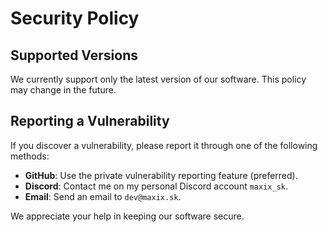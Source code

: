 # Security Policy

## Supported Versions
We currently support only the latest version of our software. This policy may change in the future.

## Reporting a Vulnerability

If you discover a vulnerability, please report it through one of the following methods:
- **GitHub**: Use the private vulnerability reporting feature (preferred).
- **Discord**: Contact me on my personal Discord account `maxix_sk`.
- **Email**: Send an email to `dev@maxix.sk`.

We appreciate your help in keeping our software secure.